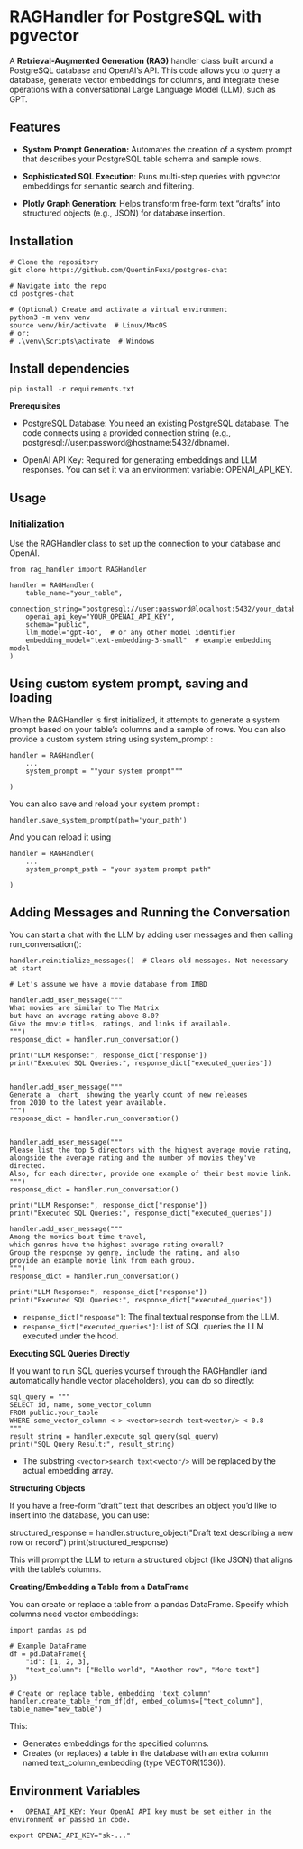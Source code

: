 # RAGHandler for PostgreSQL with pgvector

A **Retrieval-Augmented Generation (RAG)** handler class built around a PostgreSQL database and OpenAI’s API. This code allows you to query a database, generate vector embeddings for columns, and integrate these operations with a conversational Large Language Model (LLM), such as GPT.

## Features

- **System Prompt Generation:** Automates the creation of a system prompt that describes your PostgreSQL table schema and sample rows.

- **Sophisticated SQL Execution**:  Runs multi-step queries with pgvector embeddings for semantic search and filtering.

- **Plotly Graph Generation**: Helps transform free-form text “drafts” into structured objects (e.g., JSON) for database insertion.


## Installation

```
# Clone the repository
git clone https://github.com/QuentinFuxa/postgres-chat

# Navigate into the repo
cd postgres-chat

# (Optional) Create and activate a virtual environment
python3 -m venv venv
source venv/bin/activate  # Linux/MacOS
# or:
# .\venv\Scripts\activate  # Windows
```


## Install dependencies

```
pip install -r requirements.txt
```


**Prerequisites**

-	PostgreSQL Database: You need an existing PostgreSQL database. The code connects using a provided connection string (e.g., postgresql://user:password@hostname:5432/dbname).

-	OpenAI API Key: Required for generating embeddings and LLM responses. You can set it via an environment variable: OPENAI_API_KEY.

## Usage

### Initialization

Use the RAGHandler class to set up the connection to your database and OpenAI.

```
from rag_handler import RAGHandler

handler = RAGHandler(
    table_name="your_table",
    connection_string="postgresql://user:password@localhost:5432/your_database",
    openai_api_key="YOUR_OPENAI_API_KEY",
    schema="public",
    llm_model="gpt-4o",  # or any other model identifier
    embedding_model="text-embedding-3-small"  # example embedding model
)
```

## Using custom system prompt, saving and loading

When the RAGHandler is first initialized, it attempts to generate a system prompt based on your table’s columns and a sample of rows. You can also provide a custom system string using system_prompt :

```
handler = RAGHandler(
    ...
	system_prompt = ""your system prompt"""

)
```

You can also save and reload your system prompt :

```
handler.save_system_prompt(path='your_path')
```

And you can reload it using 

```
handler = RAGHandler(
    ...
	system_prompt_path = "your system prompt path"

)
```


## Adding Messages and Running the Conversation

You can start a chat with the LLM by adding user messages and then calling run_conversation():

```
handler.reinitialize_messages()  # Clears old messages. Not necessary at start

# Let's assume we have a movie database from IMBD

handler.add_user_message("""
What movies are similar to The Matrix
but have an average rating above 8.0?
Give the movie titles, ratings, and links if available.
""")
response_dict = handler.run_conversation()

print("LLM Response:", response_dict["response"])
print("Executed SQL Queries:", response_dict["executed_queries"])


handler.add_user_message("""
Generate a  chart  showing the yearly count of new releases 
from 2010 to the latest year available.
""")
response_dict = handler.run_conversation()


handler.add_user_message("""
Please list the top 5 directors with the highest average movie rating, 
alongside the average rating and the number of movies they've directed. 
Also, for each director, provide one example of their best movie link.
""")
response_dict = handler.run_conversation()

print("LLM Response:", response_dict["response"])
print("Executed SQL Queries:", response_dict["executed_queries"])

handler.add_user_message("""
Among the movies bout time travel, 
which genres have the highest average rating overall? 
Group the response by genre, include the rating, and also 
provide an example movie link from each group.
""")
response_dict = handler.run_conversation()

print("LLM Response:", response_dict["response"])
print("Executed SQL Queries:", response_dict["executed_queries"])

```

- ```response_dict["response"]```: The final textual response from the LLM.
- ```response_dict["executed_queries"]```: List of SQL queries the LLM executed under the hood.

**Executing SQL Queries Directly**

If you want to run SQL queries yourself through the RAGHandler (and automatically handle vector placeholders), you can do so directly:

```
sql_query = """
SELECT id, name, some_vector_column
FROM public.your_table
WHERE some_vector_column <-> <vector>search text<vector/> < 0.8
"""
result_string = handler.execute_sql_query(sql_query)
print("SQL Query Result:", result_string)
```

- The substring ```<vector>search text<vector/>``` will be replaced by the actual embedding array.

**Structuring Objects**

If you have a free-form “draft” text that describes an object you’d like to insert into the database, you can use:

structured_response = handler.structure_object("Draft text describing a new row or record")
print(structured_response)

This will prompt the LLM to return a structured object (like JSON) that aligns with the table’s columns.

**Creating/Embedding a Table from a DataFrame**

You can create or replace a table from a pandas DataFrame. Specify which columns need vector embeddings:

```
import pandas as pd

# Example DataFrame
df = pd.DataFrame({
    "id": [1, 2, 3],
    "text_column": ["Hello world", "Another row", "More text"]
})

# Create or replace table, embedding 'text_column'
handler.create_table_from_df(df, embed_columns=["text_column"], table_name="new_table")
```

This:

- Generates embeddings for the specified columns.
- Creates (or replaces) a table in the database with an extra column named text_column_embedding (type VECTOR(1536)).

## Environment Variables
	•	OPENAI_API_KEY: Your OpenAI API key must be set either in the environment or passed in code.

```
export OPENAI_API_KEY="sk-..."
```
